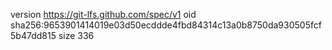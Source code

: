 version https://git-lfs.github.com/spec/v1
oid sha256:9653901414019e03d50ecddde4fbd84314c13a0b8750da930505fcf5b47dd815
size 336
